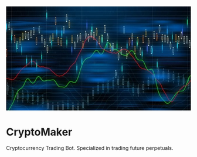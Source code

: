 ![Image](images/trading.jpg "")

# CryptoMaker
Cryptocurrency Trading Bot. Specialized in trading future perpetuals.
